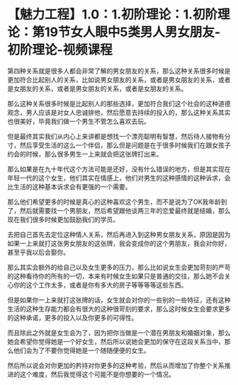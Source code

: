 # 【魅力工程】1.0：1.初阶理论：1.初阶理论：第19节女人眼中5类男人男女朋友-初阶理论-视频课程

第四种关系就是很多人都会非常了解的男女朋友的关系，那么这种关系很多时候是更加符合比起别人的关系，比如说男女朋友的关系，或者是男女朋友的关系，或者是女朋友的关系，或者是男女朋友的关系，或者是女朋友的关系。

那么这种关系很多时候是比起别人的那些选择，更加符合我们这个社会的这种道德观念，男人应该是对女人忠诚排他，然后愿意去持续的投入的，那么这种关系其实也很美好，毕竟我们做一个男生不管怎么喜欢去玩。

但是最终其实我们从内心上来讲都是想找一个漂亮聪明有智慧，然后待人接物有分寸，然后享受生活的这么一个伴侣，那么但是问题是在于很多时候我们在跟女孩子约会的时候，那么很多男生一上来就会把这张牌打出来。

那么如果是在九十年代这个方法可能是还好，没有什么错误的地方，但是其实现在年轻一代的这个女生，他们其实在情感上，他们对男生的这种感情的这种诉求，会比生活的这种基本诉求会有更强的一个需要。

那么他们希望更多的时候是真心的这种喜欢这个男生，而不是说为了OK我年龄到了，然后就需要找一个男朋友，然后希望跟他谈两三年的恋爱最终就是结婚，那么现在我们很多时候更加鼓励我们的学员。

去把自己首先去定位这种情人关系，然后再进入到这种男女朋友关系，原因是因为如果一上来就打这张男女朋友的这张牌，我会变成你的这个男朋友，我会对你好，甚至乎我以后会娶你。

那么其实会额外的给自己以及女生更多的压力，那么比如说女生会更加苛刻的严苛的这种看待你的所有的一切，本来有时候女生如果只是普通的交往，那么她不会关心你的这个工作太多，或者是你有多大的房子等等等等这些东西。

但是如果你一上来就打这张牌的话，女生就会对你的一些别的一些特征，还有这种生活的这种生存能力都会有很大的这种很苛刻的要求，那么这时候女生会要求更多的这种承诺，更多的投入以及你更多的可得性。

而且除此之外就是女生会为了，因为把你当做是一个潜在男朋友和婚姻对象，那么她会希望你觉得她是一个好女生，然后所以说她会更加的保守在这段关系当中，那么他们会为了不要你觉得她是一个随随便便的女生。

然后所以说会对你更加的矜持对你更多的这种考验，然后从而增加了你整个关系推进的这个难度，然后我觉得这个可能不是你想要的一个情况。